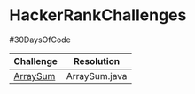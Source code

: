 # HackerRankChallenges

#30DaysOfCode 


 | Challenge     | Resolution      
| ------------- |:-------------:|  
|  [ArraySum](https://www.hackerrank.com/challenges/simple-array-sum/problem)        | ArraySum.java    |  
